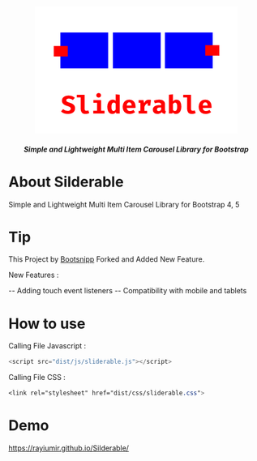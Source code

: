 <div align="center">
<a href="https://github.com/Rayiumir/Silderable" target="_blank">
<img src="https://raw.githubusercontent.com/Rayiumir/Silderable/main/logos/Sliderable.png" width="400" alt="Sliderable">
</a>
<h5 align="center"> Simple and Lightweight Multi Item Carousel Library for Bootstrap </h5>
</div>

# About Silderable

Simple and Lightweight Multi Item Carousel Library for Bootstrap 4, 5 

# Tip

This Project by <a href="https://bootsnipp.com/snippets/9kBZp">Bootsnipp</a> Forked and Added New Feature.

New Features :

-- Adding touch event listeners
-- Compatibility with mobile and tablets

# How to use

Calling File Javascript :

```javascript
<script src="dist/js/sliderable.js"></script>
```
Calling File CSS :

```css
<link rel="stylesheet" href="dist/css/sliderable.css">
```

# Demo

https://rayiumir.github.io/Silderable/
